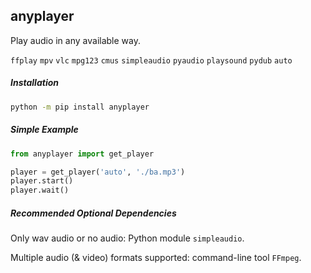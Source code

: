 ## anyplayer

Play audio in any available way.

`ffplay` `mpv` `vlc` `mpg123` `cmus` `simpleaudio` `pyaudio` `playsound` `pydub` `auto`

##### Installation

```sh
python -m pip install anyplayer
```

##### Simple Example

```py
from anyplayer import get_player

player = get_player('auto', './ba.mp3')
player.start()
player.wait()
```

##### Recommended Optional Dependencies

Only wav audio or no audio: Python module `simpleaudio`.

Multiple audio (& video) formats supported: command-line tool `FFmpeg`.
